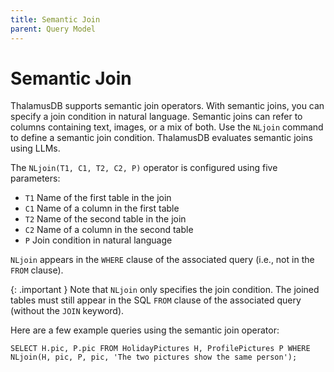 ```yaml
---
title: Semantic Join
parent: Query Model
---
```

# Semantic Join

ThalamusDB supports semantic join operators. With semantic joins, you can specify a join condition in natural language. Semantic joins can refer to columns containing text, images, or a mix of both. Use the `NLjoin` command to define a semantic join condition. ThalamusDB evaluates semantic joins using LLMs.

The `NLjoin(T1, C1, T2, C2, P)` operator is configured using five parameters:
- `T1` Name of the first table in the join
- `C1` Name of a column in the first table
- `T2` Name of the second table in the join
- `C2` Name of a column in the second table
- `P` Join condition in natural language

`NLjoin` appears in the `WHERE` clause of the associated query (i.e., not in the `FROM` clause). 

{: .important }
Note that `NLjoin` only specifies the join condition. The joined tables must still appear in the SQL `FROM` clause of the associated query (without the `JOIN` keyword).

Here are a few example queries using the semantic join operator:

```
SELECT H.pic, P.pic FROM HolidayPictures H, ProfilePictures P WHERE NLjoin(H, pic, P, pic, 'The two pictures show the same person');
```
